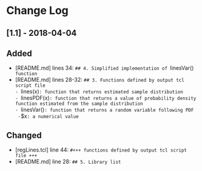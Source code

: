 # Change Log

## [1.1] - 2018-04-04
## Added
- [README.md] lines 34: `## 4. Simplified implementation of `linesVar()` function`
- [README.md] lines 28-32: `## 3. Functions defined by output tcl script file`  
  `- `lines(x)`: function that returns estimated sample distribution`  
  `- `linesPDF(x)`: function that returns a value of probability density function estimated from the sample distribution`  
  `- `linesVar()`: function that returns a random variable following PDF`  
  `  - `$x`: a numerical value`

## Changed
- [regLines.tcl] line 44: `#+++ functions defined by output tcl script file +++`
- [README.md] line 28: `## 5. Library list`
